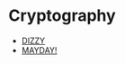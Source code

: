 # **Cryptography**
* [DIZZY](https://github.com/TITANs1506/CTF-Writeups/tree/main/TFC%20CTF%202023/Cryptography/DIZZY)
* [MAYDAY!](https://github.com/TITANs1506/CTF-Writeups/tree/main/TFC%20CTF%202023/Cryptography/MAYDAY!)
